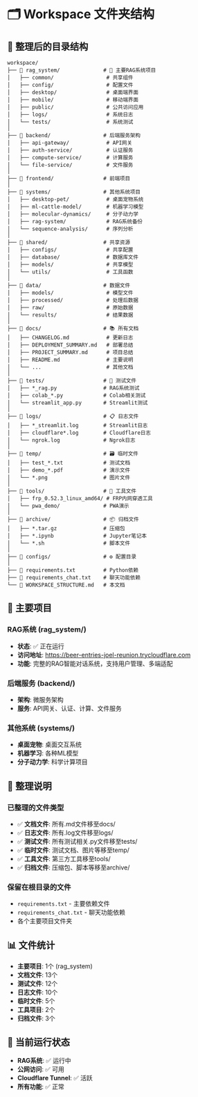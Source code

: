 # 🗂️ Workspace 文件夹结构

## 📁 整理后的目录结构

```
workspace/
├── 📁 rag_system/              # 🎯 主要RAG系统项目
│   ├── common/                 # 共享组件
│   ├── config/                 # 配置文件
│   ├── desktop/                # 桌面端界面
│   ├── mobile/                 # 移动端界面
│   ├── public/                 # 公共访问应用
│   ├── logs/                   # 系统日志
│   └── tests/                  # 系统测试
│
├── 📁 backend/                 # 后端服务架构
│   ├── api-gateway/            # API网关
│   ├── auth-service/           # 认证服务
│   ├── compute-service/        # 计算服务
│   └── file-service/           # 文件服务
│
├── 📁 frontend/                # 前端项目
│
├── 📁 systems/                 # 其他系统项目
│   ├── desktop-pet/            # 桌面宠物系统
│   ├── ml-cattle-model/        # 机器学习模型
│   ├── molecular-dynamics/     # 分子动力学
│   ├── rag-system/             # RAG系统备份
│   └── sequence-analysis/      # 序列分析
│
├── 📁 shared/                  # 共享资源
│   ├── configs/                # 共享配置
│   ├── database/               # 数据库文件
│   ├── models/                 # 共享模型
│   └── utils/                  # 工具函数
│
├── 📁 data/                    # 数据文件
│   ├── models/                 # 模型文件
│   ├── processed/              # 处理后数据
│   ├── raw/                    # 原始数据
│   └── results/                # 结果数据
│
├── 📁 docs/                    # 📚 所有文档
│   ├── CHANGELOG.md            # 更新日志
│   ├── DEPLOYMENT_SUMMARY.md   # 部署总结
│   ├── PROJECT_SUMMARY.md      # 项目总结
│   ├── README.md               # 主要说明
│   └── ...                     # 其他文档
│
├── 📁 tests/                   # 🧪 测试文件
│   ├── *_rag.py               # RAG系统测试
│   ├── colab_*.py             # Colab相关测试
│   └── streamlit_app.py       # Streamlit测试
│
├── 📁 logs/                    # 📋 日志文件
│   ├── *_streamlit.log        # Streamlit日志
│   ├── cloudflare*.log        # Cloudflare日志
│   └── ngrok.log              # Ngrok日志
│
├── 📁 temp/                    # 🗃️ 临时文件
│   ├── test_*.txt             # 测试文档
│   ├── demo_*.pdf             # 演示文件
│   └── *.png                  # 图片文件
│
├── 📁 tools/                   # 🔧 工具文件
│   ├── frp_0.52.3_linux_amd64/ # FRP内网穿透工具
│   └── pwa_demo/              # PWA演示
│
├── 📁 archive/                 # 📦 归档文件
│   ├── *.tar.gz               # 压缩包
│   ├── *.ipynb                # Jupyter笔记本
│   └── *.sh                   # 脚本文件
│
├── 📁 configs/                 # ⚙️ 配置目录
│
├── 📄 requirements.txt         # Python依赖
├── 📄 requirements_chat.txt    # 聊天功能依赖
└── 📄 WORKSPACE_STRUCTURE.md   # 本文档
```

## 🎯 主要项目

### RAG系统 (rag_system/)
- **状态**: ✅ 正在运行
- **访问地址**: https://beer-entries-joel-reunion.trycloudflare.com
- **功能**: 完整的RAG智能对话系统，支持用户管理、多端适配

### 后端服务 (backend/)
- **架构**: 微服务架构
- **服务**: API网关、认证、计算、文件服务

### 其他系统 (systems/)
- **桌面宠物**: 桌面交互系统
- **机器学习**: 各种ML模型
- **分子动力学**: 科学计算项目

## 🧹 整理说明

### 已整理的文件类型
- ✅ **文档文件**: 所有.md文件移至docs/
- ✅ **日志文件**: 所有.log文件移至logs/
- ✅ **测试文件**: 所有测试相关.py文件移至tests/
- ✅ **临时文件**: 测试文档、图片等移至temp/
- ✅ **工具文件**: 第三方工具移至tools/
- ✅ **归档文件**: 压缩包、脚本等移至archive/

### 保留在根目录的文件
- `requirements.txt` - 主要依赖文件
- `requirements_chat.txt` - 聊天功能依赖
- 各个主要项目文件夹

## 📊 文件统计

- **主要项目**: 1个 (rag_system)
- **文档文件**: 13个
- **测试文件**: 12个
- **日志文件**: 10个
- **临时文件**: 5个
- **工具项目**: 2个
- **归档文件**: 3个

## 🚀 当前运行状态

- **RAG系统**: ✅ 运行中
- **公网访问**: ✅ 可用
- **Cloudflare Tunnel**: ✅ 活跃
- **所有功能**: ✅ 正常